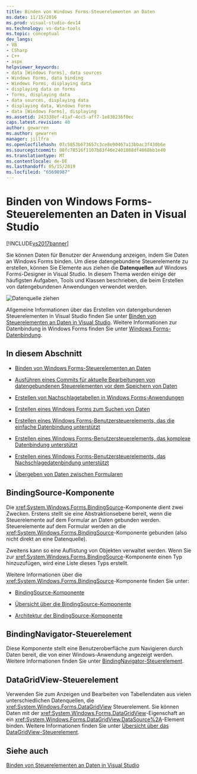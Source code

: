 ```yaml
---
title: Binden von Windows Forms-Steuerelementen an Daten
ms.date: 11/15/2016
ms.prod: visual-studio-dev14
ms.technology: vs-data-tools
ms.topic: conceptual
dev_langs:
- VB
- CSharp
- C++
- aspx
helpviewer_keywords:
- data [Windows Forms], data sources
- Windows Forms, data binding
- Windows Forms, displaying data
- displaying data on forms
- forms, displaying data
- data sources, displaying data
- displaying data, Windows Forms
- data [Windows Forms], displaying
ms.assetid: 243338ef-41af-4cc5-aff7-1e830236f0ec
caps.latest.revision: 40
author: gewarren
ms.author: gewarren
manager: jillfra
ms.openlocfilehash: 07c5853b673657c3ce8e90467a13bbac3f430b6e
ms.sourcegitcommit: 08fc78516f1107b83f46e2401888df4868bb1e40
ms.translationtype: MT
ms.contentlocale: de-DE
ms.lasthandoff: 05/15/2019
ms.locfileid: "65698987"
---
```

# <a name="bind-windows-forms-controls-to-data-in-visual-studio"></a>Binden von Windows Forms-Steuerelementen an Daten in Visual Studio
[!INCLUDE[vs2017banner](../includes/vs2017banner.md)]

Sie können Daten für Benutzer der Anwendung anzeigen, indem Sie Daten an Windows Forms binden. Um diese datengebundene Steuerelemente zu erstellen, können Sie Elemente aus ziehen die **Datenquellen** auf Windows Forms-Designer in Visual Studio. In diesem Thema werden einige der häufigsten Aufgaben, Tools und Klassen beschrieben, die beim Erstellen von datengebundenen Anwendungen verwendet werden.

 ![Datenquelle ziehen](../data-tools/media/raddata-data-source-drag-operation.png "Raddata Datenquelle ziehen")

 Allgemeine Informationen über das Erstellen von datengebundenen Steuerelementen in Visual Studio finden Sie unter [Binden von Steuerelementen an Daten in Visual Studio](../data-tools/bind-controls-to-data-in-visual-studio.md). Weitere Informationen zur Datenbindung in Windows Forms finden Sie unter [Windows Forms-Datenbindung](https://msdn.microsoft.com/library/c3826d8e-ea25-4ad4-a669-45bfb19192aa).

## <a name="in-this-section"></a>In diesem Abschnitt

- [Binden von Windows Forms-Steuerelementen an Daten](../data-tools/bind-windows-forms-controls-to-data.md)

- [Ausführen eines Commits für aktuelle Bearbeitungen von datengebundenen Steuerelementen vor dem Speichern von Daten](../data-tools/commit-in-process-edits-on-data-bound-controls-before-saving-data.md)

- [Erstellen von Nachschlagetabellen in Windows Forms-Anwendungen](../data-tools/create-lookup-tables-in-windows-forms-applications.md)

- [Erstellen eines Windows Forms zum Suchen von Daten](../data-tools/create-a-windows-form-to-search-data.md)

- [Erstellen eines Windows Forms-Benutzersteuerelements, das die einfache Datenbindung unterstützt](../data-tools/create-a-windows-forms-user-control-that-supports-simple-data-binding.md)

- [Erstellen eines Windows Forms-Benutzersteuerelements, das komplexe Datenbindung unterstützt](../data-tools/create-a-windows-forms-user-control-that-supports-complex-data-binding.md)

- [Erstellen eines Windows Forms-Benutzersteuerelements, das Nachschlagedatenbindung unterstützt](../data-tools/create-a-windows-forms-user-control-that-supports-lookup-data-binding.md)

- [Übergeben von Daten zwischen Formularen](../data-tools/pass-data-between-forms.md)

## <a name="bindingsource-component"></a>BindingSource-Komponente
 Die <xref:System.Windows.Forms.BindingSource>-Komponente dient zwei Zwecken. Erstens stellt sie eine Abstraktionsebene bereit, wenn die Steuerelemente auf dem Formular an Daten gebunden werden. Steuerelemente auf dem Formular werden an die <xref:System.Windows.Forms.BindingSource>-Komponente gebunden (also nicht direkt an eine Datenquelle).

 Zweitens kann so eine Auflistung von Objekten verwaltet werden. Wenn Sie zur <xref:System.Windows.Forms.BindingSource>-Komponente einen Typ hinzuzufügen, wird eine Liste dieses Typs erstellt.

 Weitere Informationen über die <xref:System.Windows.Forms.BindingSource>-Komponente finden Sie unter:

- [BindingSource-Komponente](https://msdn.microsoft.com/library/3e2faf4c-f5b8-4fa6-9fbc-f59c37ec2fb9)

- [Übersicht über die BindingSource-Komponente](https://msdn.microsoft.com/library/be838caf-fcb0-4b68-827f-58b2c04b747f)

- [Architektur der BindingSource-Komponente](https://msdn.microsoft.com/library/7bc69c90-8a11-48b1-9336-3adab5b41591)

## <a name="bindingnavigator-control"></a>BindingNavigator-Steuerelement
 Diese Komponente stellt eine Benutzeroberfläche zum Navigieren durch Daten bereit, die von einer Windows-Anwendung angezeigt werden. Weitere Informationen finden Sie unter [BindingNavigator-Steuerelement](https://msdn.microsoft.com/library/18c1e2a5-9834-40d3-9b2e-2b545e4e769e).

## <a name="datagridview-control"></a>DataGridView-Steuerelement
 Verwenden Sie zum Anzeigen und Bearbeiten von Tabellendaten aus vielen unterschiedlichen Datenquellen, die <xref:System.Windows.Forms.DataGridView> Steuerelement. Sie können Daten mit der <xref:System.Windows.Forms.DataGridView>-Eigenschaft an ein <xref:System.Windows.Forms.DataGridView.DataSource%2A>-Element binden. Weitere Informationen finden Sie unter [Übersicht über das DataGridView-Steuerelement](https://msdn.microsoft.com/library/0a45c661-89dc-4390-9cc6-c47eee501488).

## <a name="see-also"></a>Siehe auch
 [Binden von Steuerelementen an Daten in Visual Studio](../data-tools/bind-controls-to-data-in-visual-studio.md)
